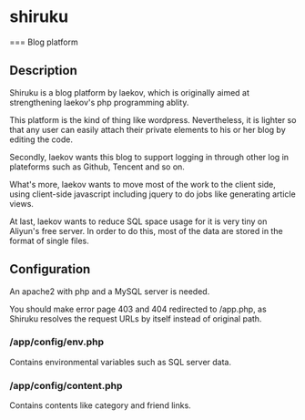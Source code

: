 # shiruku
===
Blog platform


## Description

Shiruku is a blog platform by laekov, which is originally aimed at strengthening laekov's php programming ablity.

This platform is the kind of thing like wordpress. Nevertheless, it is lighter so that any user can easily attach their private elements to his or her blog by editing the code.

Secondly, laekov wants this blog to support logging in through other log in plateforms such as Github, Tencent and so on.

What's more, laekov wants to move most of the work to the client side, using client-side javascript including jquery to do jobs like generating article views.

At last, laekov wants to reduce SQL space usage for it is very tiny on Aliyun's free server. In order to do this, most of the data are stored in the format of single files.

## Configuration
An apache2 with php and a MySQL server is needed.

You should make error page 403 and 404 redirected to /app.php, as Shiruku resolves the request URLs by itself instead of original path.

### /app/config/env.php

Contains environmental variables such as SQL server data.

### /app/config/content.php

Contains contents like category and friend links.